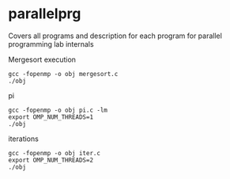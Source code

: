 # parallelprg
Covers all programs and description for each program for parallel programming lab internals

Mergesort execution
```
gcc -fopenmp -o obj mergesort.c
./obj
```
pi
```
gcc -fopenmp -o obj pi.c -lm
export OMP_NUM_THREADS=1 
./obj
```
iterations
```
gcc -fopenmp -o obj iter.c
export OMP_NUM_THREADS=2
./obj
```
